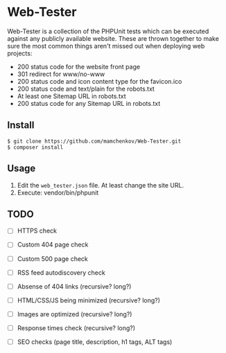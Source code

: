 Web-Tester
==========

Web-Tester is a collection of the PHPUnit tests which can be executed against
any publicly available website.  These are thrown together to make sure the 
most common things aren't missed out when deploying web projects:

* 200 status code for the website front page
* 301 redirect for www/no-www
* 200 status code and icon content type for the favicon.ico
* 200 status code and text/plain for the robots.txt
* At least one Sitemap URL in robots.txt
* 200 status code for any Sitemap URL in robots.txt

Install
-------

```
$ git clone https://github.com/mamchenkov/Web-Tester.git
$ composer install
```

Usage
-----

1. Edit the ```web_tester.json``` file.  At least change the site URL.
2. Execute: vendor/bin/phpunit

TODO
----
* [ ] HTTPS check
* [ ] Custom 404 page check
* [ ] Custom 500 page check
* [ ] RSS feed autodiscovery check
* [ ] Absense of 404 links (recursive? long?)
* [ ] HTML/CSS/JS being minimized (recursive? long?)
* [ ] Images are optimized (recursive? long?)
* [ ] Response times check (recursive? long?)
* [ ] SEO checks (page title, description, h1 tags, ALT tags)

